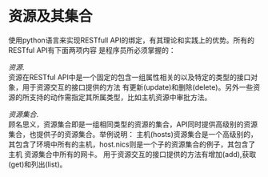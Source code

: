 # 资源及其集合

使用python语言来实现RESTfull
API的绑定，有其理论和实践上的优势。所有的RESTful API有下面两项内容
是程序员所必须掌握的：

*资源*.  
资源在RESTful
API中是一个固定的包含一组属性相关的以及特定的类型的接口对象，用于资源交互的接口提供的方法
有更新(update)和删除(delete)。另外一些资源的所支持的动作需指定其所属类型，比如主机资源中审批方法。

*资源集合*.  
顾名思义，资源集合即是一组相同类型的资源的集合，API同时提供高级别的资源集合，也提供子的资源集合。举例说明：
主机(hosts)资源集合是一个高级别的，其包含了环境中所有的主机，host.nics则是一个子的资源集合的例子，其包含了主机
资源集合中所有的网卡。
用于资源交互的接口提供的方法有增加(add),获取(get)和列出(list)。

